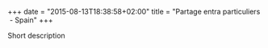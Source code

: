 +++
date = "2015-08-13T18:38:58+02:00"
title = "Partage entra particuliers  - Spain"
+++

Short description
